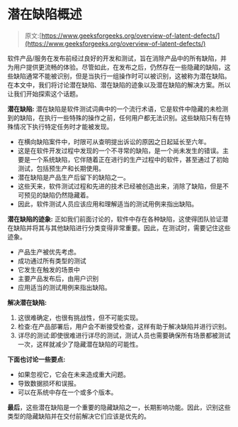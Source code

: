 # 潜在缺陷概述

> 原文:[https://www.geeksforgeeks.org/overview-of-latent-defects/](https://www.geeksforgeeks.org/overview-of-latent-defects/)

软件产品/服务在发布前经过良好的开发和测试，旨在消除产品中的所有缺陷，并为用户提供更流畅的体验。尽管如此，在发布之后，仍然存在一些隐藏的缺陷，这些缺陷通常不能被识别，但是当执行一组操作时可以被识别，这被称为潜在缺陷。在本文中，我们将讨论潜在缺陷、潜在缺陷的迹象以及潜在缺陷的解决方案。所以让我们开始探索这个话题。

**潜在缺陷:**
潜在缺陷是软件测试词典中的一个流行术语，它是软件中隐藏的未检测到的缺陷，在执行一些特殊的操作之前，任何用户都无法识别。这些缺陷只有在特殊情况下执行特定任务时才能被发现。

*   在横向缺陷案件中，时限可从查明提出诉讼的原因之日起延长至六年。
*   这是在软件开发过程中发现的一个不寻常的缺陷，是一个尚未发生的错误。主要是一个系统缺陷，它伴随着正在进行的生产过程中的软件，甚至通过了初始测试，包括预生产和长期使用。
*   潜在缺陷是产品生产后留下的缺陷之一。
*   这些天来，软件测试过程和先进的技术已经被创造出来，消除了缺陷，但是不可预见的缺陷仍然隐藏着。
*   因此，软件测试人员应该应用和理解适当的测试用例来指出缺陷。

**潜在缺陷的迹象:**
正如我们前面讨论的，软件中存在各种缺陷，这使得团队验证潜在缺陷并将其与其他缺陷进行分类变得非常重要。因此，在测试时，需要记住这些迹象。

*   产品生产被优先考虑。
*   成功通过所有类型的测试
*   它发生在触发的场景中
*   主要产品发布后，由用户识别
*   应用适当的测试用例来指出缺陷。

**解决潜在缺陷:**

1.  这很难确定，也很有挑战性，但不可能实现。
2.  检查:在产品部署后，用户会不断接受检查，这样有助于解决缺陷并进行识别。
3.  详尽的测试:即使很难进行详尽的测试，测试人员也需要确保所有场景都被测试一次，这样就减少了隐藏潜在缺陷的可能性。

**下面也讨论一些要点:**

*   如果忽视它，它会在未来造成重大问题。
*   导致数据损坏和误报。
*   可以在系统中存在一个或多个版本。

**最后**，这些潜在缺陷是一个重要的隐藏缺陷之一，长期影响功能。因此，识别这些类型的隐藏缺陷并在交付前解决它们应该是优先的。